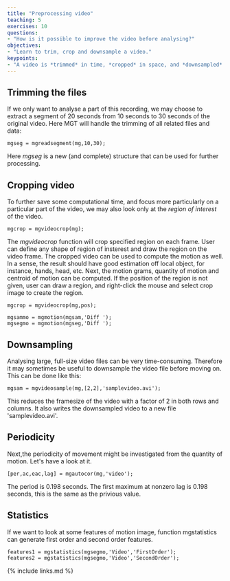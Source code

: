 ```yaml
---
title: "Preprocessing video"
teaching: 5
exercises: 10
questions:
- "How is it possible to improve the video before analysing?"
objectives:
- "Learn to trim, crop and downsample a video."
keypoints:
- "A video is *trimmed* in time, *cropped* in space, and *downsampled* in pixels."
---
```




## Trimming the files

If we only want to analyse a part of this recording, we may choose to extract a segment of 20 seconds from 10 seconds to 30 seconds of the original video. Here MGT will handle the trimming of all related files and data: 

    mgseg = mgreadsegment(mg,10,30);

Here *mgseg* is a new (and complete) structure that can be used for further processing. 



## Cropping video

To further save some computational time, and focus more particularly on a particular part of the video, we may also look only at the *region of interest* of the video. 

    mgcrop = mgvideocrop(mg);


The *mgvideocrop* function will crop specified region on each frame. User can define any shape of region
of insterest and draw the region on the video frame. The cropped video can be used to
compute the motion as well. In a sense, the result should have good estimation off local
object, for instance, hands, head, etc. Next, the motion grams, quantity of motion and
centroid of motion can be computed. If the position of the region is not given, user can
draw a region, and right-click the mouse and select crop image to create the region.

    mgcrop = mgvideocrop(mg,pos);

    mgsammo = mgmotion(mgsam,'Diff ');
    mgsegmo = mgmotion(mgseg,'Diff ');


## Downsampling

Analysing large, full-size video files can be very time-consuming. Therefore it may sometimes be useful to downsample the video file before moving on. This can be done like this: 

    mgsam = mgvideosample(mg,[2,2],'samplevideo.avi');

This reduces the framesize of the video with a factor of 2 in both rows and columns. It also writes the downsampled video to a new file 'samplevideo.avi'.




## Periodicity

Next,the periodicity of movement might be investigated from the quantity of motion. Let's
have a look at it.

    [per,ac,eac,lag] = mgautocor(mg,'video');

The period is 0.198 seconds. The first maximum at nonzero lag is 0.198 seconds, this
is the same as the privious value. 



## Statistics

If we want to look at some features of motion image, function mgstatistics can generate
first order and second order features.

    features1 = mgstatistics(mgsegmo,'Video','FirstOrder');
    features2 = mgstatistics(mgsegmo,'Video','SecondOrder');


{% include links.md %}
